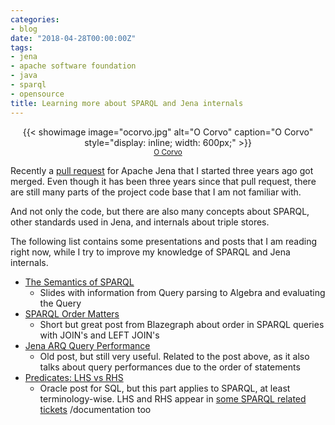 ```yaml
---
categories:
- blog
date: "2018-04-28T00:00:00Z"
tags:
- jena
- apache software foundation
- java
- sparql
- opensource
title: Learning more about SPARQL and Jena internals
---
```


<p style='text-align: center;'>
{{< showimage
  image="ocorvo.jpg"
  alt="O Corvo"
  caption="O Corvo"
  style="display: inline; width: 600px;"
>}}
<br/>
<small><a href="https://kinow.deviantart.com/art/O-Corvo-742473382">O Corvo</a></small>
</p>

Recently a [pull request](https://github.com/apache/jena/pull/114/) for Apache Jena
that I started three years ago got merged. Even though it has been three years since
that pull request, there are still many parts of the project code base that I am
not familiar with.

And not only the code, but there are also many concepts about SPARQL, other standards
used in Jena, and internals about triple stores.

The following list contains some presentations and posts that I am reading right now,
while I try to improve my knowledge of SPARQL and Jena internals.

* [The Semantics of SPARQL](https://www.slideshare.net/olafhartig/the-semantics-of-sparql)
    - Slides with information from Query parsing to Algebra and evaluating the Query
* [SPARQL Order Matters](https://wiki.blazegraph.com/wiki/index.php/SPARQL_Order_Matters)
	- Short but great post from Blazegraph about order in SPARQL queries with JOIN's
	and LEFT JOIN's
* [Jena ARQ Query Performance](https://gregheartsfield.com/2012/08/26/jena-arq-query-performance.html)
	- Old post, but still very useful. Related to the post above, as it also talks about
	query performances due to the order of statements
* [Predicates: LHS vs RHS](http://oracle.readthedocs.io/en/latest/sql/indexes/predicates-lhs-vs-rhs.html)
	- Oracle post for SQL, but this part applies to SPARQL, at least terminology-wise. LHS
	and RHS appear in [some SPARQL related tickets](https://issues.apache.org/jira/browse/JENA-1534)
	/documentation too
